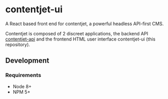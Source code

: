 # contentjet-ui

A React based front end for contentjet, a powerful headless API-first CMS.

Contentjet is composed of 2 discreet applications, the backend API [contentjet-api](https://github.com/contentjet/contentjet-api) and the frontend HTML user interface contentjet-ui (this repository).

## Development

### Requirements

* Node 8+
* NPM 5+
